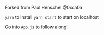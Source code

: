 Forked from Paul Henschel @0xca0a 

`yarn` to install
`yarn start` to start on localhost

Go into `App.js` to follow along!